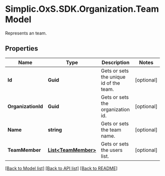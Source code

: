# Simplic.OxS.SDK.Organization.TeamModel
Represents an team.

## Properties

Name | Type | Description | Notes
------------ | ------------- | ------------- | -------------
**Id** | **Guid** | Gets or sets the unique id of the team. | [optional] 
**OrganizationId** | **Guid** | Gets or sets the organization id. | [optional] 
**Name** | **string** | Gets or sets the team name. | [optional] 
**TeamMember** | [**List&lt;TeamMember&gt;**](TeamMember.md) | Gets or sets the users list. | [optional] 

[[Back to Model list]](../README.md#documentation-for-models) [[Back to API list]](../README.md#documentation-for-api-endpoints) [[Back to README]](../README.md)

